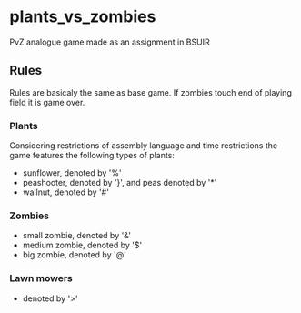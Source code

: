 # plants_vs_zombies
PvZ analogue game made as an assignment in BSUIR

## Rules
Rules are basicaly the same as base game. If zombies touch end of playing field it is game over.

### Plants
Considering restrictions of assembly language and time restrictions the game features the following types of plants:
- sunflower, denoted by '%'
- peashooter, denoted by '}', and peas denoted by '*'
- wallnut, denoted by '#'
### Zombies
- small zombie, denoted by '&'
- medium zombie, denoted by '$'
- big zombie, denoted by '@'

### Lawn mowers 
- denoted by '>'
